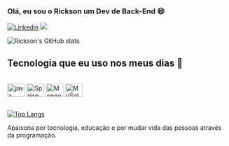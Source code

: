 ### Olá, eu sou o Rickson um Dev de Back-End 😄

[![Linkedin](https://img.shields.io/badge/LinkedIn-0077B5?style=for-the-badge&logo=linkedin&logoColor=white
)](https://https://www.linkedin.com/in/rickson-souza-ferreira-7b4300204/)
[![](https://img.shields.io/badge/Instagram-E4405F?style=for-the-badge&logo=instagram&logoColor=white
)](https://www.instagram.com/rickson180/)

![Rickson's GitHub stats](https://github-readme-stats.vercel.app/api?username=rickson2002&show_icons=true&theme=dracula)


## Tecnologia que eu uso nos meus dias 😬

<div style="display: inline_block"><br/>
<img align="center" alt="java" height="30" width="40" src="https://cdn.jsdelivr.net/gh/devicons/devicon/icons/java/java-original.svg"/>
<img align="center" alt="Spring Boot" height="30" width="40" src="https://cdn.jsdelivr.net/gh/devicons/devicon/icons/spring/spring-original-wordmark.svg"/>
<img align="center" alt="MongoDb" height="30" width="40" src="https://cdn.jsdelivr.net/gh/devicons/devicon/icons/mongodb/mongodb-original-wordmark.svg""/>
<img align="center" alt="MySql" height="30" width="40" src="https://cdn.jsdelivr.net/gh/devicons/devicon/icons/mysql/mysql-original-wordmark.svg"/>
</div><br/>

[![Top Langs](https://github-readme-stats.vercel.app/api/top-langs/?username=rickson2002&layout=compact)](https://github.com/anuraghazra/github-readme-stats)


Apaixona por tecnologia, educação e por mudar vida das pessoas através da programação.

